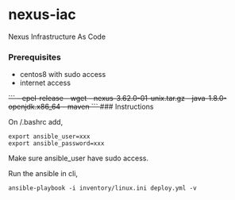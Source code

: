 # nexus-iac
Nexus Infrastructure As Code

### Prerequisites
- centos8 with sudo access
- internet access
<strike>
```
- epel-release
- wget
- nexus-3.62.0-01-unix.tar.gz
- java-1.8.0-openjdk.x86_64
- maven
```
</strike>
### Instructions

On <home>/.bashrc add,
```
export ansible_user=xxx
export ansible_password=xxx
```
Make sure ansible_user have sudo access.

Run the ansible in cli,
```
ansible-playbook -i inventory/linux.ini deploy.yml -v
```
